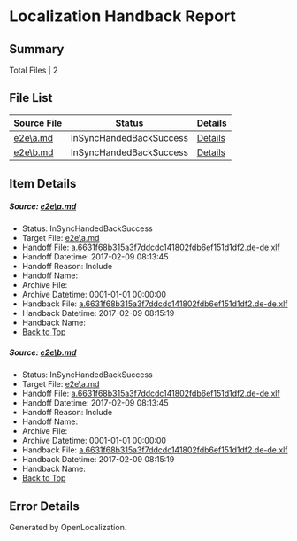 # <a name='report-top'></a> Localization Handback Report

## Summary
 Total Files | 2

## File List
 Source File | Status | Details 
 ----------- | ------ | ------- 
 [e2e\a.md](https://github.com/OpenLocalizationTestOrg/ol-test0/blob/b5aca7e8bdac0a07e6132bf70c94705f199445a1/e2e/a.md) | InSyncHandedBackSuccess | [Details](#7b1366c933445259ddda3d161e0ba2dd1a32bc991)
 [e2e\b.md](https://github.com/OpenLocalizationTestOrg/ol-test0/blob/b5aca7e8bdac0a07e6132bf70c94705f199445a1/e2e/b.md) | InSyncHandedBackSuccess | [Details](#7b1366c933445259ddda3d161e0ba2dd1a32bc992)

## Item Details
##### <a name='7b1366c933445259ddda3d161e0ba2dd1a32bc991'></a> Source: [e2e\a.md](https://github.com/OpenLocalizationTestOrg/ol-test0/blob/b5aca7e8bdac0a07e6132bf70c94705f199445a1/e2e/a.md)
* Status: InSyncHandedBackSuccess
* Target File: [e2e\a.md](https://github.com/OpenLocalizationTestOrg/ol-test0-dede/blob/d581c587069dd0f38f7ab8216454e96fe9b1c346/e2e/a.md)
* Handoff File: [a.6631f68b315a3f7ddcdc141802fdb6ef151d1df2.de-de.xlf](https://github.com/OpenLocalizationTestOrg/ol-test0-handoff/blob/834f7ef5f5859f20935f11fd455f82655cda4cb4/ol-handoff/OpenLocalizationTestOrg/ol-test0-dede/shujia/ht/a.6631f68b315a3f7ddcdc141802fdb6ef151d1df2.de-de.xlf)
* Handoff Datetime: 2017-02-09 08:13:45
* Handoff Reason: Include
* Handoff Name: 
* Archive File: 
* Archive Datetime: 0001-01-01 00:00:00
* Handback File: [a.6631f68b315a3f7ddcdc141802fdb6ef151d1df2.de-de.xlf](https://github.com/OpenLocalizationTestOrg/ol-test0-handback/blob/0669c98ac8e968e8291d3b8e140dec9c20612afe/ol-handback/OpenLocalizationTestOrg/ol-test0-dede/shujia/ht/a.6631f68b315a3f7ddcdc141802fdb6ef151d1df2.de-de.xlf)
* Handback Datetime: 2017-02-09 08:15:19
* Handback Name: 
* [Back to Top](#report-top)

##### <a name='7b1366c933445259ddda3d161e0ba2dd1a32bc992'></a> Source: [e2e\b.md](https://github.com/OpenLocalizationTestOrg/ol-test0/blob/b5aca7e8bdac0a07e6132bf70c94705f199445a1/e2e/b.md)
* Status: InSyncHandedBackSuccess
* Target File: [e2e\a.md](https://github.com/OpenLocalizationTestOrg/ol-test0-dede/blob/d581c587069dd0f38f7ab8216454e96fe9b1c346/e2e/a.md)
* Handoff File: [a.6631f68b315a3f7ddcdc141802fdb6ef151d1df2.de-de.xlf](https://github.com/OpenLocalizationTestOrg/ol-test0-handoff/blob/834f7ef5f5859f20935f11fd455f82655cda4cb4/ol-handoff/OpenLocalizationTestOrg/ol-test0-dede/shujia/ht/a.6631f68b315a3f7ddcdc141802fdb6ef151d1df2.de-de.xlf)
* Handoff Datetime: 2017-02-09 08:13:45
* Handoff Reason: Include
* Handoff Name: 
* Archive File: 
* Archive Datetime: 0001-01-01 00:00:00
* Handback File: [a.6631f68b315a3f7ddcdc141802fdb6ef151d1df2.de-de.xlf](https://github.com/OpenLocalizationTestOrg/ol-test0-handback/blob/0669c98ac8e968e8291d3b8e140dec9c20612afe/ol-handback/OpenLocalizationTestOrg/ol-test0-dede/shujia/ht/a.6631f68b315a3f7ddcdc141802fdb6ef151d1df2.de-de.xlf)
* Handback Datetime: 2017-02-09 08:15:19
* Handback Name: 
* [Back to Top](#report-top)


## Error Details

Generated by OpenLocalization.

